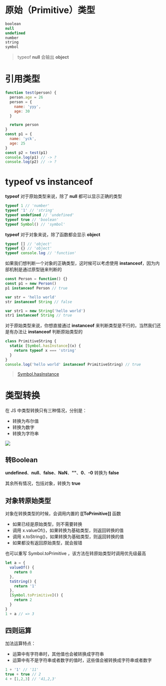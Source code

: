 # 原始（Primitive）类型

```js
boolean
null
undefined
number
string
symbol
```
> typeof **null** 会输出 **object**

# 引用类型

```js
function test(person) {
  person.age = 26
  person = {
    name: 'yyy',
    age: 30
  }

  return person
}
const p1 = {
  name: 'yck',
  age: 25
}
const p2 = test(p1)
console.log(p1) // -> ?
console.log(p2) // -> ?
```

# typeof vs instanceof

**typeof** 对于原始类型来说，除了 **null** 都可以显示正确的类型

```js
typeof 1 // 'number'
typeof '1' // 'string'
typeof undefined // 'undefined'
typeof true // 'boolean'
typeof Symbol() // 'symbol'
```

**typeof** 对于对象来说，除了函数都会显示 **object**

```js
typeof [] // 'object'
typeof {} // 'object'
typeof console.log // 'function'
```

如果我们想判断一个对象的正确类型，这时候可以考虑使用 **instanceof**，因为内部机制是通过原型链来判断的

```js
const Person = function() {}
const p1 = new Person()
p1 instanceof Person // true

var str = 'hello world'
str instanceof String // false

var str1 = new String('hello world')
str1 instanceof String // true
```

对于原始类型来说，你想直接通过 **instanceof** 来判断类型是不行的，当然我们还是有办法让 **instanceof** 判断原始类型的

```js
class PrimitiveString {
  static [Symbol.hasInstance](x) {
    return typeof x === 'string'
  }
}
console.log('hello world' instanceof PrimitiveString) // true
```
> [Symbol.hasInstance](https://developer.mozilla.org/zh-CN/docs/Web/JavaScript/Reference/Global_Objects/Symbol/hasInstance)

# 类型转换

在 JS 中类型转换只有三种情况，分别是：

- 转换为布尔值
- 转换为数字
- 转换为字符串

![](https://user-gold-cdn.xitu.io/2018/11/15/16716dec14421e47?imageslim)

## 转Boolean

**undefined**、**null**、**false**、**NaN**、**""**、**0**、**-0** 转换为 **false**

其余所有情况，包括对象，转换为 **true**

## 对象转原始类型

对象在转换类型的时候，会调用内置的 **[[ToPrimitive]]** 函数

- 如果已经是原始类型，则不需要转换
- 调用 x.valueOf()，如果转换为基础类型，则返回转换的值
- 调用 x.toString()，如果转换为基础类型，则返回转换的值
- 如果都没有返回原始类型，就会报错

也可以重写 Symbol.toPrimitive ，该方法在转原始类型时调用优先级最高

```js
let a = {
  valueOf() {
    return 0
  },
  toString() {
    return '1'
  },
  [Symbol.toPrimitive]() {
    return 2
  }
}
1 + a // => 3
```

## 四则运算

加法运算特点：  

- 运算中有字符串时，其他值也会被转换成字符串
- 运算中有不是字符串或者数字的值时，这些值会被转换成字符串或者数字

```js
1 + '1' // '11'
true + true // 2
4 + [1,2,3] // '41,2,3'
```

